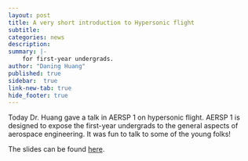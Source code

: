 ```yaml
---
layout: post
title: A very short introduction to Hypersonic flight
subtitle:
categories: news
description:
summary: |-
    for first-year undergrads.
author: "Daning Huang"
published: true
sidebar:  true
link-new-tab: true
hide_footer: true
---
```


Today Dr. Huang gave a talk in AERSP 1 on hypersonic flight. AERSP 1 is designed to expose the first-year undergrads to the general aspects of aerospace engineering. It was fun to talk to some of the young folks!

The slides can be found [here](https://drive.google.com/file/d/1jCaVsv--nwrDEen7E_l3j2vtYRB28UdW/view?usp=sharing).